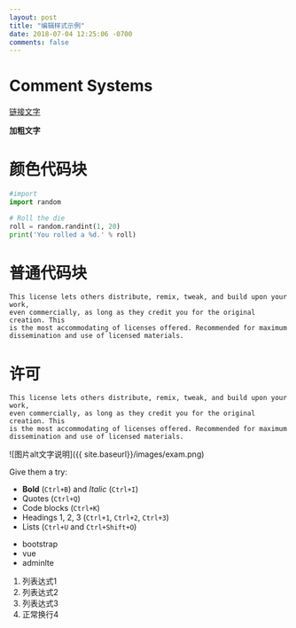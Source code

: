 ```yaml
---
layout: post
title: "编辑样式示例"
date: 2018-07-04 12:25:06 -0700
comments: false
---
```


Comment Systems
===============

[链接文字](https://posativ.org/isso)

**加粗文字**

颜色代码块
=========

```python
#import
import random

# Roll the die
roll = random.randint(1, 20)
print('You rolled a %d.' % roll)
```

普通代码块
========

```
This license lets others distribute, remix, tweak, and build upon your work,
even commercially, as long as they credit you for the original creation. This
is the most accommodating of licenses offered. Recommended for maximum
dissemination and use of licensed materials.
```

许可
===

    This license lets others distribute, remix, tweak, and build upon your work,
    even commercially, as long as they credit you for the original creation. This
    is the most accommodating of licenses offered. Recommended for maximum
    dissemination and use of licensed materials.

![图片alt文字说明]({{ site.baseurl}}/images/exam.png)

Give them a try:

- **Bold** (`Ctrl+B`) and *Italic* (`Ctrl+I`)
- Quotes (`Ctrl+Q`)
- Code blocks (`Ctrl+K`)
- Headings 1, 2, 3 (`Ctrl+1`, `Ctrl+2`, `Ctrl+3`)
- Lists (`Ctrl+U` and `Ctrl+Shift+O`)
    
* bootstrap
* vue
* adminlte

 1. 列表达式1
 1. 列表达式2
 1. 列表达式3
 1. 正常换行4 

